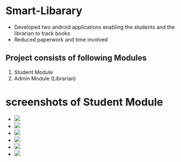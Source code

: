 # Smart-Libarary

<ul>
	<li>Developed two android applications enabling the students and the librarian to track books</li>
	<li>Reduced paperwork and time involved </li>
</ul>
<h2>Project consists of following Modules</h2>


<ol>
	<li> Student Module</li>
	<li>Admin Module (Librarian)</li>
</ol>

# screenshots of Student Module

<ul>
    <li><img src="images/1/1.jpeg"></li>
    <li><img src="images/1/2.jpeg"></li>
    <li><img src="images/1/3.jpeg"></li>
    <li><img src="images/1/4.jpeg"></li>
    <li><img src="images/1/5.jpeg"></li>
    <li><img src="images/1/6.jpeg"></li>
</ul>
